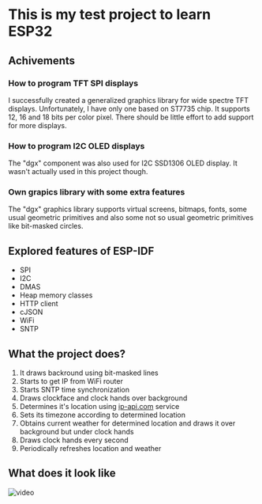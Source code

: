 # This is my test project to learn ESP32

## Achivements

### How to program TFT SPI displays

I successfully created a generalized graphics library for wide spectre TFT displays. Unfortunately, I have only one based on ST7735 chip. 
It supports 12, 16 and 18 bits per color pixel. There should be little effort to add support for more displays.

### How to program I2C OLED displays

The "dgx" component was also used for I2C SSD1306 OLED display. It wasn't actually used in this project though.

### Own grapics library with some extra features

The "dgx" graphics library supports virtual screens, bitmaps, fonts, some usual geometric primitives and also some 
not so usual geometric primitives like bit-masked circles.

## Explored features of ESP-IDF

* SPI
* I2C
* DMAS
* Heap memory classes
* HTTP client
* cJSON
* WiFi
* SNTP

## What the project does?

1. It draws backround using bit-masked lines
2. Starts to get IP from WiFi router
3. Starts SNTP time synchronization
3. Draws clockface and clock hands over background
4. Determines it's location using [ip-api.com](http://ip-api.com/json) service
5. Sets its timezone according to determined location
6. Obtains current weather for determined location and draws it over background but under clock hands
7. Draws clock hands every second
8. Periodically refreshes location and weather

## What does it look like

![video](https://github.com/jef-sure/dgx_clock/video_2021-05-16_16-08-26.gif)